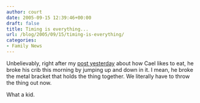 ```yaml
---
author: court
date: 2005-09-15 12:39:46+00:00
draft: false
title: Timing is everything...
url: /blog/2005/09/15/timing-is-everything/
categories:
- Family News
---
```


Unbelievably, right after my [post yesterday](http://www.vallentyne.com/blog/archives/2005/09/he_comes_he_eat.html) about how Cael likes to eat, he broke his crib this morning by jumping up and down in it.  I mean, he broke the metal bracket that holds the thing together.  We literally have to throw the thing out now.

What a kid.

